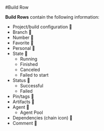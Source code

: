 #Build Row

__Build Rows__ contain the following information:

* Project/build configuration :checkered_flag: 
* Branch :checkered_flag: 
* Number :checkered_flag: 
* Favorite :checkered_flag: 
* Personal :checkered_flag: 
* State :checkered_flag: 
    * Running
    * Finished
    * Canceled
    * Failed to start
* Status :checkered_flag: 
    * Successful
    * Failed
* Pin/tags :checkered_flag: 
* Artifacts :checkered_flag: 
* Agent :checkered_flag: 
    * Agent Pool
* Dependencies (chain icon) :checkered_flag: 
* Comment :checkered_flag: